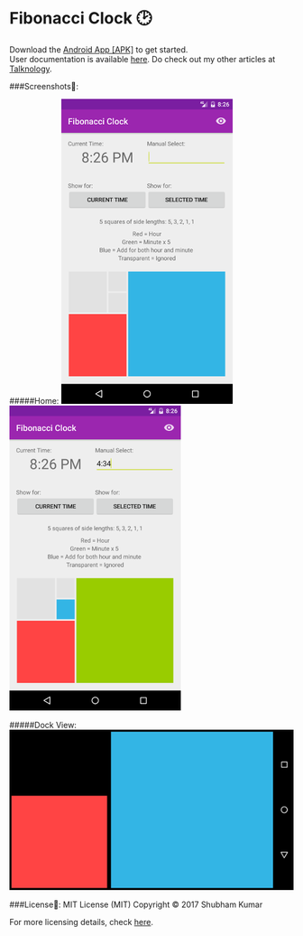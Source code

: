 # Fibonacci Clock :clock2:

Download the [Android App [APK]](https://github.com/shubhamk008/FibonacciClock/raw/master/app/Fibonacci%20Clock.apk) to get started.
</br>User documentation is available [here](http://talknology.in/2017/02/fibonacci-clock/). Do check out my other articles at [Talknology](http://talknology.in).

###Screenshots:iphone::

#####Home:
![Alttext](https://github.com/shubhamk008/FibonacciClock/raw/master/Screenshots/Home.png "Home")
![Alt text](https://github.com/shubhamk008/FibonacciClock/raw/master/Screenshots/Manual.png "Manual")

#####Dock View: 
![Alt text](https://github.com/shubhamk008/FibonacciClock/raw/master/Screenshots/Dock.png "Dock View")

###License:scroll:: MIT License (MIT)
Copyright © 2017 Shubham Kumar

For more licensing details, check [here](https://github.com/shubhamk008/FibonacciClock/blob/master/License).
